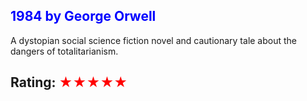 ## <span style="color: blue" >1984 by George Orwell</span>

A dystopian social science fiction novel and cautionary tale about the dangers of totalitarianism.

## Rating: <span style="color: red"> ★★★★★ </span>
